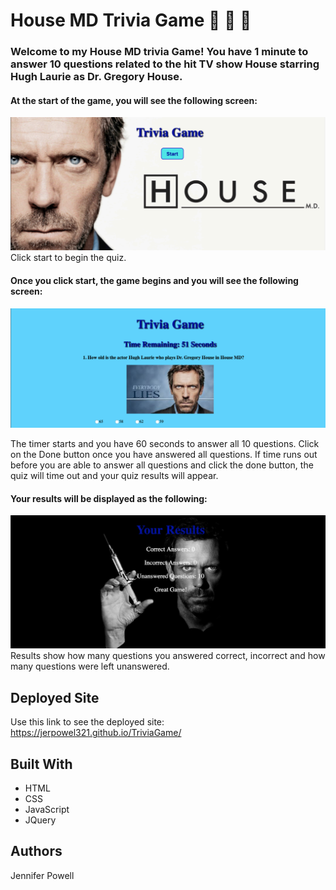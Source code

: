 # House MD Trivia Game :hospital: :pill: :syringe:

### Welcome to my House MD trivia Game! You have 1 minute to answer 10 questions related to the hit TV show House starring Hugh Laurie as Dr. Gregory House. 

#### At the start of the game, you will see the following screen:
![Game Start](assets/images/StartPage.png)
Click start to begin the quiz.

#### Once you click start, the game begins and you will see the following screen: 
 
![Quiz](assets/images/QuizPage.png)

The timer starts and you have 60 seconds to answer all 10 questions. Click on the Done button once you have answered all questions. If time runs out before you are able to answer all questions and click the done button, the quiz will time out and your quiz results will appear. 

#### Your results will be displayed as the following:
![Game End](assets/images/EndPage.png)
Results show how many questions you answered correct, incorrect and how many questions were left unanswered. 

## Deployed Site
Use this link to see the deployed site: https://jerpowel321.github.io/TriviaGame/

## Built With
- HTML
- CSS
- JavaScript
- JQuery

## Authors
Jennifer Powell 